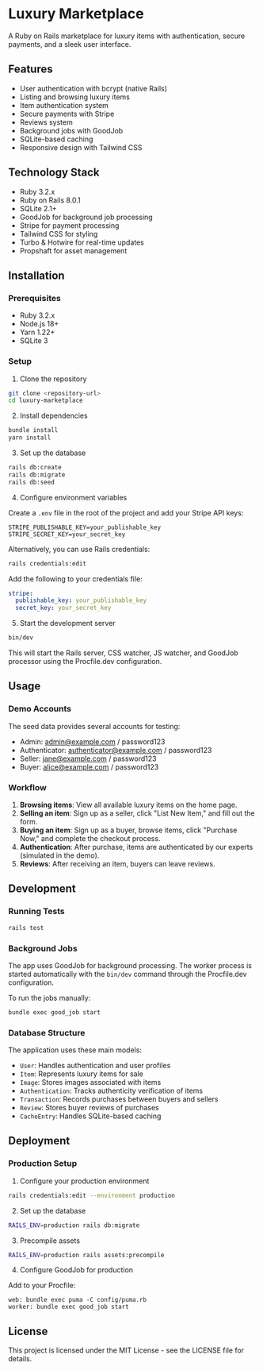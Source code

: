 # Luxury Marketplace

A Ruby on Rails marketplace for luxury items with authentication, secure payments, and a sleek user interface.

## Features

- User authentication with bcrypt (native Rails)
- Listing and browsing luxury items
- Item authentication system
- Secure payments with Stripe
- Reviews system
- Background jobs with GoodJob
- SQLite-based caching
- Responsive design with Tailwind CSS

## Technology Stack

- Ruby 3.2.x
- Ruby on Rails 8.0.1
- SQLite 2.1+
- GoodJob for background job processing
- Stripe for payment processing
- Tailwind CSS for styling
- Turbo & Hotwire for real-time updates
- Propshaft for asset management

## Installation

### Prerequisites

- Ruby 3.2.x
- Node.js 18+
- Yarn 1.22+
- SQLite 3

### Setup

1. Clone the repository

```bash
git clone <repository-url>
cd luxury-marketplace
```

2. Install dependencies

```bash
bundle install
yarn install
```

3. Set up the database

```bash
rails db:create
rails db:migrate
rails db:seed
```

4. Configure environment variables

Create a `.env` file in the root of the project and add your Stripe API keys:

```
STRIPE_PUBLISHABLE_KEY=your_publishable_key
STRIPE_SECRET_KEY=your_secret_key
```

Alternatively, you can use Rails credentials:

```bash
rails credentials:edit
```

Add the following to your credentials file:

```yaml
stripe:
  publishable_key: your_publishable_key
  secret_key: your_secret_key
```

5. Start the development server

```bash
bin/dev
```

This will start the Rails server, CSS watcher, JS watcher, and GoodJob processor using the Procfile.dev configuration.

## Usage

### Demo Accounts

The seed data provides several accounts for testing:

- Admin: admin@example.com / password123
- Authenticator: authenticator@example.com / password123
- Seller: jane@example.com / password123
- Buyer: alice@example.com / password123

### Workflow

1. **Browsing items**: View all available luxury items on the home page.
2. **Selling an item**: Sign up as a seller, click "List New Item," and fill out the form.
3. **Buying an item**: Sign up as a buyer, browse items, click "Purchase Now," and complete the checkout process.
4. **Authentication**: After purchase, items are authenticated by our experts (simulated in the demo).
5. **Reviews**: After receiving an item, buyers can leave reviews.

## Development

### Running Tests

```bash
rails test
```

### Background Jobs

The app uses GoodJob for background processing. The worker process is started automatically with the `bin/dev` command through the Procfile.dev configuration.

To run the jobs manually:

```bash
bundle exec good_job start
```

### Database Structure

The application uses these main models:

- `User`: Handles authentication and user profiles
- `Item`: Represents luxury items for sale
- `Image`: Stores images associated with items
- `Authentication`: Tracks authenticity verification of items
- `Transaction`: Records purchases between buyers and sellers
- `Review`: Stores buyer reviews of purchases
- `CacheEntry`: Handles SQLite-based caching

## Deployment

### Production Setup

1. Configure your production environment

```bash
rails credentials:edit --environment production
```

2. Set up the database

```bash
RAILS_ENV=production rails db:migrate
```

3. Precompile assets

```bash
RAILS_ENV=production rails assets:precompile
```

4. Configure GoodJob for production

Add to your Procfile:

```
web: bundle exec puma -C config/puma.rb
worker: bundle exec good_job start
```

## License

This project is licensed under the MIT License - see the LICENSE file for details.
